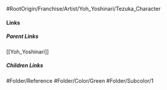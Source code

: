 #RootOrigin/Franchise/Artist/Yoh_Yoshinari/Tezuka_Character
#### Links
##### Parent Links
[[Yoh_Yoshinari]]
##### Children Links
#Folder/Reference
#Folder/Color/Green
#Folder/Subcolor/1
